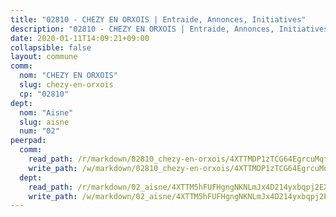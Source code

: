 ```yaml
---
title: "02810 - CHEZY EN ORXOIS | Entraide, Annonces, Initiatives"
description: "02810 - CHEZY EN ORXOIS | Entraide, Annonces, Initiatives"
date: 2020-01-11T14:09:21+09:00
collapsible: false
layout: commune
comm:
  nom: "CHEZY EN ORXOIS"
  slug: chezy-en-orxois
  cp: "02810"
dept:
  nom: "Aisne"
  slug: aisne
  num: "02"
peerpad:
  comm:
    read_path: /r/markdown/02810_chezy-en-orxois/4XTTMDP1zTCG64EgrcuMqtNDVdgZBDMPXMmaZD5fX6svdYHVW
    write_path: /w/markdown/02810_chezy-en-orxois/4XTTMDP1zTCG64EgrcuMqtNDVdgZBDMPXMmaZD5fX6svdYHVW-K3TgTiP5EjK3HgNCkL8J6q7cXNCZeBRFFWgN5mRZv63kg869WsPXd4zAURXxsuWtWrAURABSyhVroAdRQUKwLh9Qt7BDHtWJyMAwLGL7DtXJUtgrhVY9pwvB6csQThsrzJsduLuS
  dept:
    read_path: /r/markdown/02_aisne/4XTTM5hFUFHgngNKNLmJx4D214yxbqpj2EXK5CBjZ5LZF3zAf
    write_path: /w/markdown/02_aisne/4XTTM5hFUFHgngNKNLmJx4D214yxbqpj2EXK5CBjZ5LZF3zAf-K3TgUfAP6D753WPagZBnpcFgyCUpnZXNhrQsKU6J8qon6wxmFCHD5kB3GMzCYyJmAGHN58p9qgKDhnEgSAuHEK3wjVXSJoUkHyn6Vb7T2aNZ2y6ez5BMkQCEQxoUkfyK9J3TXU3M
---
```


